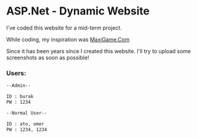 # ASP.Net - Dynamic Website

I've coded this website for a mid-term project.

While coding, my inspiration was [MaxiGame.Com](https://www.maxigame.com/)

Since it has been years since I created this website. I'll try to upload some screenshots as soon as possible!
### Users:
```bash
--Admin--

ID : burak
PW : 1234

--Normal User--

ID : ato, omer
PW : 1234, 1234
```
